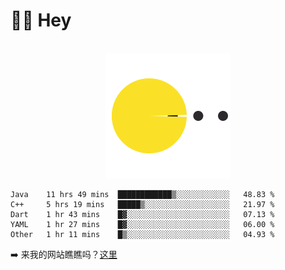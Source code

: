 
# 👋🏻 Hey
<div align="center">
	<br>
	<img src="https://raw.githubusercontent.com/Aniket965/Aniket965/master/pacman.svg?sanitize=true" width="200" height="200">
	<br>
</div>

<!--START_SECTION:waka-->
```text
Java    11 hrs 49 mins  ████████████▒░░░░░░░░░░░░   48.83 % 
C++     5 hrs 19 mins   █████▒░░░░░░░░░░░░░░░░░░░   21.97 % 
Dart    1 hr 43 mins    █▓░░░░░░░░░░░░░░░░░░░░░░░   07.13 % 
YAML    1 hr 27 mins    █▓░░░░░░░░░░░░░░░░░░░░░░░   06.00 % 
Other   1 hr 11 mins    █▒░░░░░░░░░░░░░░░░░░░░░░░   04.93 % 
```
<!--END_SECTION:waka-->

 ➡️  来我的网站瞧瞧吗？[这里](https://www.shaolongfei.com)
